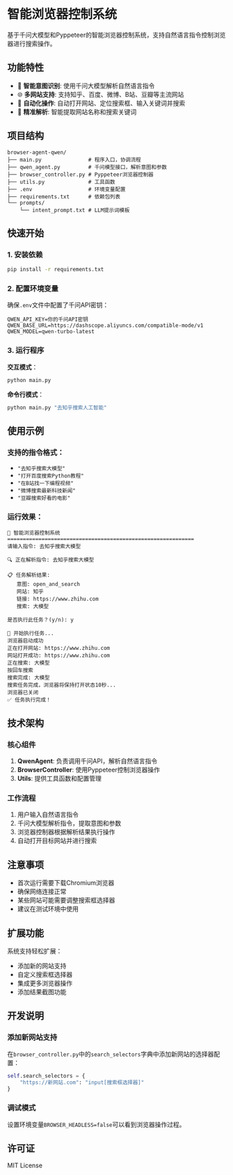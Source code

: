 # 智能浏览器控制系统

基于千问大模型和Pyppeteer的智能浏览器控制系统，支持自然语言指令控制浏览器进行搜索操作。

## 功能特性

- 🧠 **智能意图识别**: 使用千问大模型解析自然语言指令
- 🌐 **多网站支持**: 支持知乎、百度、微博、B站、豆瓣等主流网站
- 🤖 **自动化操作**: 自动打开网站、定位搜索框、输入关键词并搜索
- 🎯 **精准解析**: 智能提取网站名称和搜索关键词

## 项目结构

```
browser-agent-qwen/
├── main.py               # 程序入口，协调流程
├── qwen_agent.py         # 千问模型接口，解析意图和参数
├── browser_controller.py # Pyppeteer浏览器控制器
├── utils.py              # 工具函数
├── .env                  # 环境变量配置
├── requirements.txt      # 依赖包列表
└── prompts/
    └── intent_prompt.txt # LLM提示词模板
```

## 快速开始

### 1. 安装依赖

```bash
pip install -r requirements.txt
```

### 2. 配置环境变量

确保`.env`文件中配置了千问API密钥：

```
QWEN_API_KEY=你的千问API密钥
QWEN_BASE_URL=https://dashscope.aliyuncs.com/compatible-mode/v1
QWEN_MODEL=qwen-turbo-latest
```

### 3. 运行程序

**交互模式**：
```bash
python main.py
```

**命令行模式**：
```bash
python main.py "去知乎搜索人工智能"
```

## 使用示例

### 支持的指令格式：

- `"去知乎搜索大模型"`
- `"打开百度搜索Python教程"`
- `"在B站找一下编程视频"`
- `"微博搜索最新科技新闻"`
- `"豆瓣搜索好看的电影"`

### 运行效果：

```
🤖 智能浏览器控制系统
============================================================
请输入指令: 去知乎搜索大模型

🔍 正在解析指令: 去知乎搜索大模型

📋 任务解析结果:
   意图: open_and_search
   网站: 知乎
   链接: https://www.zhihu.com
   搜索: 大模型

是否执行此任务？(y/n): y

🚀 开始执行任务...
浏览器启动成功
正在打开网站: https://www.zhihu.com
网站打开成功: https://www.zhihu.com
正在搜索: 大模型
按回车搜索
搜索完成: 大模型
搜索任务完成，浏览器将保持打开状态10秒...
浏览器已关闭
✅ 任务执行完成！
```

## 技术架构

### 核心组件

1. **QwenAgent**: 负责调用千问API，解析自然语言指令
2. **BrowserController**: 使用Pyppeteer控制浏览器操作
3. **Utils**: 提供工具函数和配置管理

### 工作流程

1. 用户输入自然语言指令
2. 千问大模型解析指令，提取意图和参数
3. 浏览器控制器根据解析结果执行操作
4. 自动打开目标网站并进行搜索

## 注意事项

- 首次运行需要下载Chromium浏览器
- 确保网络连接正常
- 某些网站可能需要调整搜索框选择器
- 建议在测试环境中使用

## 扩展功能

系统支持轻松扩展：

- 添加新的网站支持
- 自定义搜索框选择器
- 集成更多浏览器操作
- 添加结果截图功能

## 开发说明

### 添加新网站支持

在`browser_controller.py`中的`search_selectors`字典中添加新网站的选择器配置：

```python
self.search_selectors = {
    "https://新网站.com": "input[搜索框选择器]"
}
```

### 调试模式

设置环境变量`BROWSER_HEADLESS=false`可以看到浏览器操作过程。

## 许可证

MIT License
